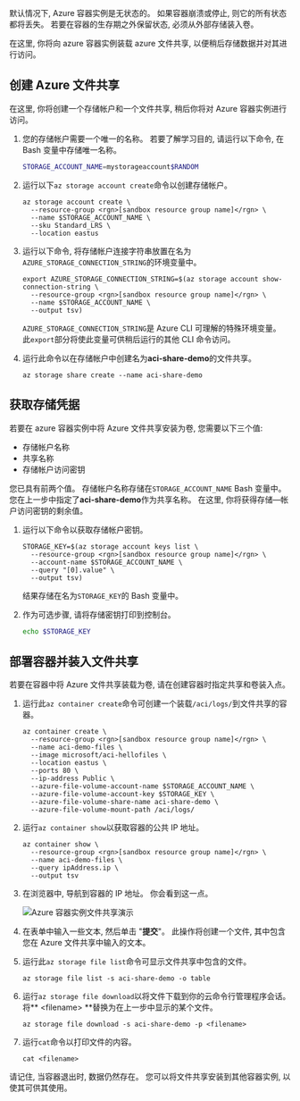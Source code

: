 默认情况下, Azure 容器实例是无状态的。 如果容器崩溃或停止, 则它的所有状态都将丢失。 若要在容器的生存期之外保留状态, 必须从外部存储装入卷。

在这里, 你将向 azure 容器实例装载 azure 文件共享, 以便稍后存储数据并对其进行访问。

## <a name="create-an-azure-file-share"></a>创建 Azure 文件共享

在这里, 你将创建一个存储帐户和一个文件共享, 稍后你将对 Azure 容器实例进行访问。

1. 您的存储帐户需要一个唯一的名称。 若要了解学习目的, 请运行以下命令, 在 Bash 变量中存储唯一名称。

    ```bash
    STORAGE_ACCOUNT_NAME=mystorageaccount$RANDOM
    ```

1. 运行以下`az storage account create`命令以创建存储帐户。

    ```azurecli
    az storage account create \
      --resource-group <rgn>[sandbox resource group name]</rgn> \
      --name $STORAGE_ACCOUNT_NAME \
      --sku Standard_LRS \
      --location eastus
    ```

1. 运行以下命令, 将存储帐户连接字符串放置在名为`AZURE_STORAGE_CONNECTION_STRING`的环境变量中。

    ```azurecli
    export AZURE_STORAGE_CONNECTION_STRING=$(az storage account show-connection-string \
      --resource-group <rgn>[sandbox resource group name]</rgn> \
      --name $STORAGE_ACCOUNT_NAME \
      --output tsv)
    ```

    `AZURE_STORAGE_CONNECTION_STRING`是 Azure CLI 可理解的特殊环境变量。 此`export`部分将使此变量可供稍后运行的其他 CLI 命令访问。

1. 运行此命令以在存储帐户中创建名为**aci-share-demo**的文件共享。

    ```azurecli
    az storage share create --name aci-share-demo
    ```

## <a name="get-storage-credentials"></a>获取存储凭据

若要在 azure 容器实例中将 Azure 文件共享安装为卷, 您需要以下三个值:

* 存储帐户名称
* 共享名称
* 存储帐户访问密钥

您已具有前两个值。 存储帐户名称存储在`STORAGE_ACCOUNT_NAME` Bash 变量中。 您在上一步中指定了**aci-share-demo**作为共享名称。 在这里, 你将获得存储&mdash;帐户访问密钥的剩余值。

1. 运行以下命令以获取存储帐户密钥。

    ```azurecli
    STORAGE_KEY=$(az storage account keys list \
      --resource-group <rgn>[sandbox resource group name]</rgn> \
      --account-name $STORAGE_ACCOUNT_NAME \
      --query "[0].value" \
      --output tsv)
    ```

    结果存储在名为`STORAGE_KEY`的 Bash 变量中。

1. 作为可选步骤, 请将存储密钥打印到控制台。

    ```bash
    echo $STORAGE_KEY
    ```

## <a name="deploy-a-container-and-mount-the-file-share"></a>部署容器并装入文件共享

若要在容器中将 Azure 文件共享装载为卷, 请在创建容器时指定共享和卷装入点。

1. 运行此`az container create`命令可创建一个装载`/aci/logs/`到文件共享的容器。

    ```azurecli
    az container create \
      --resource-group <rgn>[sandbox resource group name]</rgn> \
      --name aci-demo-files \
      --image microsoft/aci-hellofiles \
      --location eastus \
      --ports 80 \
      --ip-address Public \
      --azure-file-volume-account-name $STORAGE_ACCOUNT_NAME \
      --azure-file-volume-account-key $STORAGE_KEY \
      --azure-file-volume-share-name aci-share-demo \
      --azure-file-volume-mount-path /aci/logs/
    ```

1. 运行`az container show`以获取容器的公共 IP 地址。

    ```azurecli
    az container show \
      --resource-group <rgn>[sandbox resource group name]</rgn> \
      --name aci-demo-files \
      --query ipAddress.ip \
      --output tsv
    ```

1. 在浏览器中, 导航到容器的 IP 地址。 你会看到这一点。

    ![Azure 容器实例文件共享演示](../media/5-files-ui.png)

1. 在表单中输入一些文本, 然后单击 "**提交**"。 此操作将创建一个文件, 其中包含您在 Azure 文件共享中输入的文本。

1. 运行此`az storage file list`命令可显示文件共享中包含的文件。

    ```azurecli
    az storage file list -s aci-share-demo -o table
    ```

1. 运行`az storage file download`以将文件下载到你的云命令行管理程序会话。 将** \<filename\> **替换为在上一步中显示的某个文件。

    ```azurecli
    az storage file download -s aci-share-demo -p <filename>
    ```

1. 运行`cat`命令以打印文件的内容。

    ```azurecli
    cat <filename>
    ```

请记住, 当容器退出时, 数据仍然存在。 您可以将文件共享安装到其他容器实例, 以使其可供其使用。
